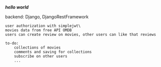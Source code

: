 ***hello world***

backend:
    Django, DjangoRestFramework

    user authorization with simplejwt\
    movies data from free API OMDB
    users can create review on movies, other users can like that reviews

    to-do:
        collections of movies
        comments and saving for collections
        subscribe on other users
        ...

